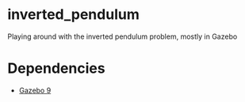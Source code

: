 # inverted_pendulum
Playing around with the inverted pendulum problem, mostly in Gazebo

# Dependencies
- [Gazebo 9](http://gazebosim.org)
